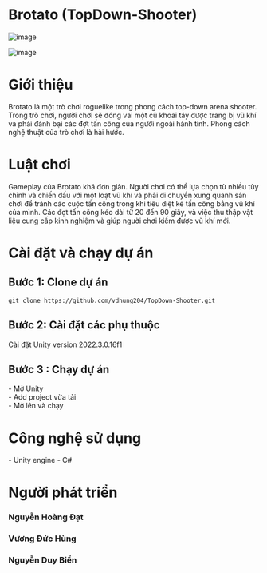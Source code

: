 <h1>Brotato (TopDown-Shooter)</h1>

![image](https://github.com/user-attachments/assets/63e9c9aa-cd80-46a0-b48e-348e4b5f295e)


![image](https://github.com/user-attachments/assets/73f95d69-037c-46e7-9ed2-2d2abacd8c20)

<h1>Giới thiệu</h1>
	Brotato là một trò chơi roguelike trong phong cách top-down arena shooter. Trong trò chơi, người chơi sẽ đóng vai một củ khoai tây được trang bị vũ khí và phải đánh bại các đợt tấn công của người ngoài hành tinh. Phong cách nghệ thuật của trò chơi là hài hước.
<h1>Luật chơi</h1>
	Gameplay của Brotato khá đơn giản. Người chơi có thể lựa chọn từ nhiều tùy chỉnh và chiến đấu với một loạt vũ khí và phải di chuyển xung quanh sân chơi để tránh các cuộc tấn công trong khi tiêu diệt kẻ tấn công bằng vũ khí của mình. Các đợt tấn công kéo dài từ 20 đến 90 giây, và việc thu thập vật liệu cung cấp kinh nghiệm và giúp người chơi kiếm được vũ khí mới.
<h1>Cài đặt và chạy dự án</h1>
<h2>Bước 1: Clone dự án</h2>
<code>git clone https://github.com/vdhung204/TopDown-Shooter.git</code>
<h2>Bước 2: Cài đặt các phụ thuộc</h2>
Cài đặt Unity version 2022.3.0.16f1
<h2>Bước 3 : Chạy dự án</h2>
 - Mở Unity</br>
 - Add project vừa tải</br>
 - Mở lên và chạy</br>
<h1>Công nghệ sử dụng</h1>
 - Unity engine
 - C#
 <h1>Người phát triển</h1>
 <h3>Nguyễn Hoàng Đạt</h3>
 
 <h3>Vương Đức Hùng</h3>
 
 <h3>Nguyễn Duy Biền</h3>
